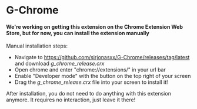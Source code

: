 # G-Chrome

#### We're working on getting this extension on the Chrome Extension Web Store, but for now, you can install the extension manually

Manual installation steps: 
* Navigate to https://github.com/sirjonasxx/G-Chrome/releases/tag/latest and download *g_chrome_release.crx*
* Open chrome and enter "chrome://extensions/" in your url bar
* Enable "Developer mode" with the button on the top right of your screen
* Drag the *g_chrome_release.crx* file into your screen to install it!


After installation, you do not need to do anything with this extension anymore. It requires no interaction, just leave it there!
